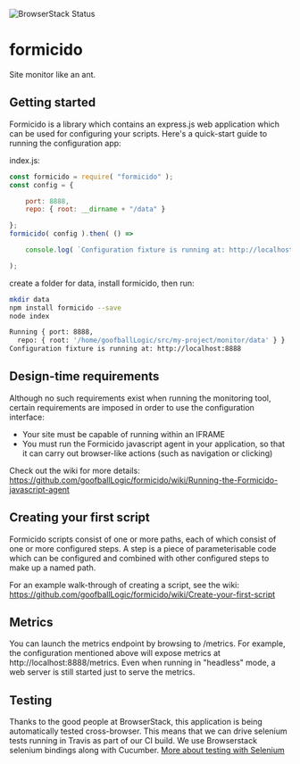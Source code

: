 ![BrowserStack Status](https://www.browserstack.com/automate/badge.svg?badge_key=NTRtOFlhYTlGbHpSMFA0b21iREIxZTZwQWRHK1AyWlQxWHAzQzJRVXhvND0tLXBQZC9XZ3ltcC9pVjVpT2lxTUg1Znc9PQ==--8cc11b84cc9a7dd51e6dcccafdfb465f13bbd75b)

# formicido
Site monitor like an ant.

## Getting started
Formicido is a library which contains an express.js web application which can be used for configuring your scripts. Here's a quick-start guide to running the configuration app:

index.js:
```javascript
const formicido = require( "formicido" );
const config = {

    port: 8888,
    repo: { root: __dirname + "/data" }

};
formicido( config ).then( () =>

    console.log( `Configuration fixture is running at: http://localhost:${config.port}` )

);
```
create a folder for data, install formicido, then run:
```bash
mkdir data
npm install formicido --save
node index

Running { port: 8888,
  repo: { root: '/home/goofballLogic/src/my-project/monitor/data' } }
Configuration fixture is running at: http://localhost:8888

```

## Design-time requirements

Although no such requirements exist when running the monitoring tool, certain requirements are imposed in order to use the configuration interface:

* Your site must be capable of running within an IFRAME
* You must run the Formicido javascript agent in your application, so that it can carry out browser-like actions (such as navigation or clicking)

Check out the wiki for more details: https://github.com/goofballLogic/formicido/wiki/Running-the-Formicido-javascript-agent

## Creating your first script

Formicido scripts consist of one or more paths, each of which consist of one or more configured steps. A step is a piece of parameterisable code which can be configured and combined with other configured steps to make up a named path.

For an example walk-through of creating a script, see the wiki: https://github.com/goofballLogic/formicido/wiki/Create-your-first-script


## Metrics

You can launch the metrics endpoint by browsing to /metrics. For example, the configuration mentioned above will expose metrics at http://localhost:8888/metrics. Even when running in "headless" mode, a web server is still started just to serve the metrics.

## Testing
Thanks to the good people at BrowserStack, this application is being automatically tested cross-browser. This means that we can drive selenium tests running in Travis as part of our CI build. We use Browserstack selenium bindings along with Cucumber.
[More about testing with Selenium](https://github.com/goofballLogic/formicido/wiki/Testing)
